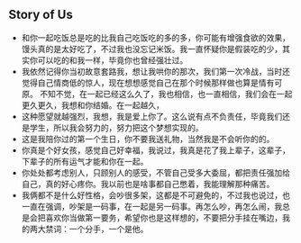 ## Story of Us
+ 和你一起吃饭总是吃的比我自己吃饭吃的多的多，你可能有增强食欲的效果，馒头真的是太好吃了，不过我也没忘记米饭。我一直怀疑你是假装吃的少，其实你可以吃的和我一样，毕竟你也曾经强壮过。
+ 我依然记得你当初故意套路我，想让我哄你的那次，我们第一次冷战，当时还觉得自己情商低的惊人，现在想想感觉自己在那个时候那样做也算是情有可原。
不知不觉，在一起已经这么久了，我也相信，也一直相信，我们会在一起更久更久，我想和你结婚。在一起越久，
+ 这种愿望就越强烈，我想，我是爱上你了。这么说有点不负责任，毕竟我们还是学生，所以我会努力的，努力把这个梦想实现的。
+ 这是我陪你过的第一个生日，你不要我送礼物，当然我是不会听你的的。
+ 你真是个好女孩，感觉自己好幸福，我说过，我真是花了我上辈子，这辈子，下辈子的所有运气才能和你在一起。
+ 你处处都考虑别人，只顾别人的感受，不管自己受多大委屈，都把责任强加给自己，真的好心疼你。我以前也是啥事都自己憋着，我能理解那种痛苦。
+ 我俩都不是什么好性格，会吵很多架，这都是不可避免的，不过我也说过，也一直在强调，吵架是一码事，在一起是另一码事。再怎么吵，再怎么闹，我总是会把喜欢你当做第一要务，希望你也是这样想的，不要把分手挂在嘴边，我的两大禁词：一个分手，一个是他。
